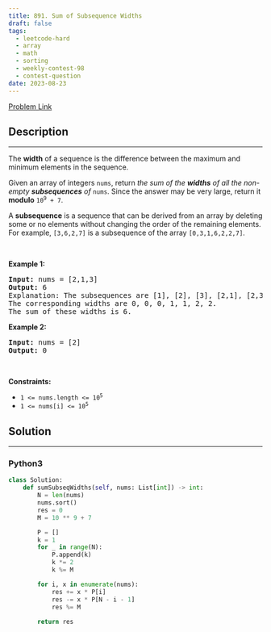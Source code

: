 ```yaml
---
title: 891. Sum of Subsequence Widths
draft: false
tags: 
  - leetcode-hard
  - array
  - math
  - sorting
  - weekly-contest-98
  - contest-question
date: 2023-08-23
---
```


[Problem Link](https://leetcode.com/problems/sum-of-subsequence-widths/)

## Description

---
<p>The <strong>width</strong> of a sequence is the difference between the maximum and minimum elements in the sequence.</p>

<p>Given an array of integers <code>nums</code>, return <em>the sum of the <strong>widths</strong> of all the non-empty <strong>subsequences</strong> of </em><code>nums</code>. Since the answer may be very large, return it <strong>modulo</strong> <code>10<sup>9</sup> + 7</code>.</p>

<p>A <strong>subsequence</strong> is a sequence that can be derived from an array by deleting some or no elements without changing the order of the remaining elements. For example, <code>[3,6,2,7]</code> is a subsequence of the array <code>[0,3,1,6,2,2,7]</code>.</p>

<p>&nbsp;</p>
<p><strong class="example">Example 1:</strong></p>

<pre>
<strong>Input:</strong> nums = [2,1,3]
<strong>Output:</strong> 6
Explanation: The subsequences are [1], [2], [3], [2,1], [2,3], [1,3], [2,1,3].
The corresponding widths are 0, 0, 0, 1, 1, 2, 2.
The sum of these widths is 6.
</pre>

<p><strong class="example">Example 2:</strong></p>

<pre>
<strong>Input:</strong> nums = [2]
<strong>Output:</strong> 0
</pre>

<p>&nbsp;</p>
<p><strong>Constraints:</strong></p>

<ul>
	<li><code>1 &lt;= nums.length &lt;= 10<sup>5</sup></code></li>
	<li><code>1 &lt;= nums[i] &lt;= 10<sup>5</sup></code></li>
</ul>


## Solution

---
### Python3
``` py title='sum-of-subsequence-widths'
class Solution:
    def sumSubseqWidths(self, nums: List[int]) -> int:
        N = len(nums)
        nums.sort()
        res = 0
        M = 10 ** 9 + 7

        P = []
        k = 1
        for _ in range(N):
            P.append(k)
            k *= 2
            k %= M

        for i, x in enumerate(nums):
            res += x * P[i]
            res -= x * P[N - i - 1]
            res %= M
        
        return res

```

